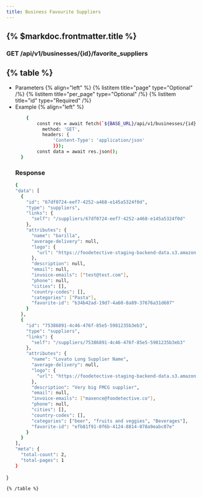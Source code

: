 ```yaml
---
title: Business Favourite Suppliers
---
```


## {% $markdoc.frontmatter.title %}

### GET /api/v1/businesses/{id}/favorite_suppliers
{% table %}
---
* Parameters {% align="left" %}
  {% listitem title="page" type="Optional" /%}
  {% listitem title="per_page" type="Optional" /%}
  {% listitem title="id" type="Required" /%}
* Example {% align="left" %}
  ```bash
      {
          const res = await fetch(`${BASE_URL}/api/v1/businesses/{id}/favorite_suppliers`, {
            method: 'GET',
            headers: {
                'Content-Type': 'application/json'
                }});
          const data = await res.json();
    }
  ```
  ### Response
  ```bash
  {
  "data": [
    {
      "id": "67df0724-eef7-4252-a468-e145a5324f0d",
      "type": "suppliers",
      "links": {
        "self": "/suppliers/67df0724-eef7-4252-a468-e145a5324f0d"
      },
      "attributes": {
        "name": "barilla",
        "average-delivery": null,
        "logo": {
          "url": "https://foodetective-staging-backend-data.s3.amazonaws.com/uploads/supplier/logo/67df0724-eef7-4252-a468-e145a5324f0d/2d88b1f0-a19b-4190-8b39-bac843e363b3.png"
        },
        "description": null,
        "email": null,
        "invoice-emails": ["test@test.com"],
        "phone": null,
        "cities": [],
        "country-codes": [],
        "categories": ["Pasta"],
        "favorite-id": "b34b42ad-19d7-4a60-8a89-37676a31d607"
      }
    },
    {
      "id": "75386891-4c46-476f-85e5-5981235b3eb3",
      "type": "suppliers",
      "links": {
        "self": "/suppliers/75386891-4c46-476f-85e5-5981235b3eb3"
      },
      "attributes": {
        "name": "Lovato Long Supplier Name",
        "average-delivery": null,
        "logo": {
          "url": "https://foodetective-staging-backend-data.s3.amazonaws.com/uploads/supplier/logo/75386891-4c46-476f-85e5-5981235b3eb3/54e61465-f620-480a-99f4-3a23c58096b9.png"
        },
        "description": "Very big FMCG supplier",
        "email": null,
        "invoice-emails": ["maxence@foodetective.co"],
        "phone": null,
        "cities": [],
        "country-codes": [],
        "categories": ["beer", "fruits and veggies", "Beverages"],
        "favorite-id": "efb81f91-0f6b-4124-8814-078a9eabc07e"
      }
    }
  ],
  "meta": {
    "total-count": 2,
    "total-pages": 1
  }
}
  ```
{% /table %}